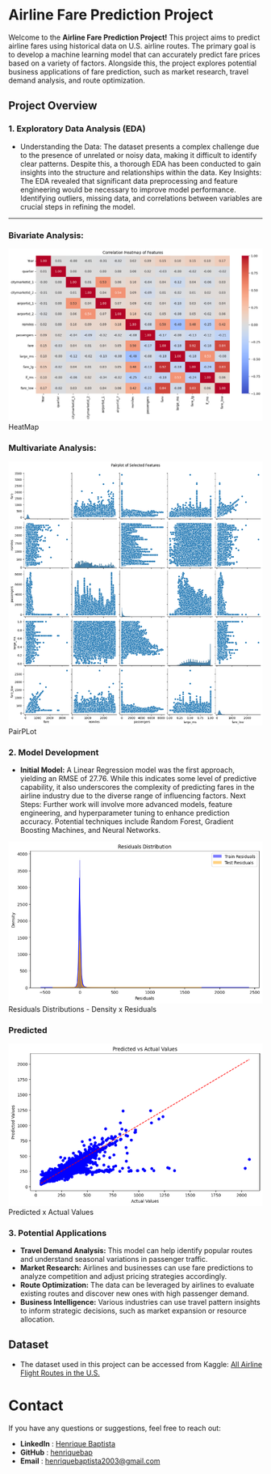 # Airline Fare Prediction Project
Welcome to the **Airline Fare Prediction Project!** This project aims to predict airline fares using historical data on U.S. airline routes. The primary goal is to develop a machine learning model that can accurately predict fare prices based on a variety of factors. Alongside this, the project explores potential business applications of fare prediction, such as market research, travel demand analysis, and route optimization.

## Project Overview

### 1. Exploratory Data Analysis (EDA)

- Understanding the Data: The dataset presents a complex challenge due to the presence of unrelated or noisy data, making it difficult to identify clear patterns. Despite this, a thorough EDA has been conducted to gain insights into the structure and relationships within the data.
Key Insights: The EDA revealed that significant data preprocessing and feature engineering would be necessary to improve model performance. Identifying outliers, missing data, and correlations between variables are crucial steps in refining the model.

---
### Bivariate Analysis:

![heatmap](https://github.com/henriquebap/Machine_Learning_HB/blob/main/EDA%20-%20AIrline%20Fare%20%2B%20Model%20Training/heatmap.png)HeatMap

### Multivariate Analysis:

![Pairplot](https://github.com/henriquebap/Machine_Learning_HB/blob/main/EDA%20-%20AIrline%20Fare%20%2B%20Model%20Training/pairplot.png)PairPLot

### 2. Model Development

- **Initial Model:** A Linear Regression model was the first approach, yielding an RMSE of 27.76. While this indicates some level of predictive capability, it also underscores the complexity of predicting fares in the airline industry due to the diverse range of influencing factors.
Next Steps: Further work will involve more advanced models, feature engineering, and hyperparameter tuning to enhance prediction accuracy. Potential techniques include Random Forest, Gradient Boosting Machines, and Neural Networks.

![Residuals Distribution](https://github.com/henriquebap/Machine_Learning_HB/blob/main/EDA%20-%20AIrline%20Fare%20%2B%20Model%20Training/residual.png)Residuals Distributions -  Density x Residuals

### Predicted

![PredictedxActualValues](https://github.com/henriquebap/Machine_Learning_HB/blob/main/EDA%20-%20AIrline%20Fare%20%2B%20Model%20Training/preditec%20x%20values.png)Predicted x Actual Values


### 3. Potential Applications

- **Travel Demand Analysis:** This model can help identify popular routes and understand seasonal variations in passenger traffic.
- **Market Research:** Airlines and businesses can use fare predictions to analyze competition and adjust pricing strategies accordingly.
- **Route Optimization:** The data can be leveraged by airlines to evaluate existing routes and discover new ones with high passenger demand.
- **Business Intelligence:** Various industries can use travel pattern insights to inform strategic decisions, such as market expansion or resource allocation.
  
## Dataset
- The dataset used in this project can be accessed from Kaggle: [All Airline Flight Routes in the U.S.](https://www.kaggle.com/datasets/oleksiimartusiuk/all-airline-fight-routes-in-the-us/data)

# Contact
If you have any questions or suggestions, feel free to reach out:
- **LinkedIn** : [Henrique Baptista](https://www.linkedin.com/in/henrique-baptista777/)
- **GitHub** : [henriquebap](https://github.com/henriquebap)
- **Email** : [henriquebaptista2003@gmail.com](mailto:henriquebaptista2003@gmail.com)
